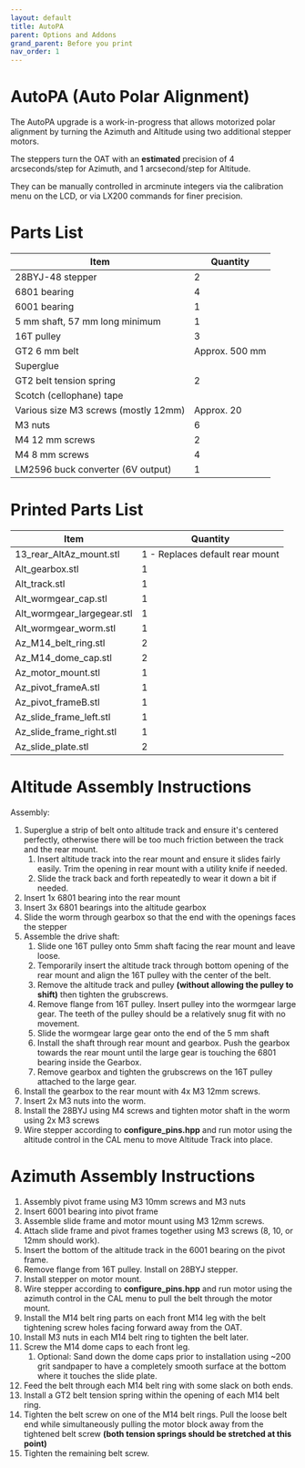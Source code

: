 ```yaml
---
layout: default
title: AutoPA
parent: Options and Addons
grand_parent: Before you print
nav_order: 1
---
```

# AutoPA (Auto Polar Alignment)

The AutoPA upgrade is a work-in-progress that allows motorized polar alignment by turning the Azimuth and Altitude using two additional stepper motors. 

The steppers turn the OAT with an **estimated** precision of 4 arcseconds/step for Azimuth, and 1 arcsecond/step for Altitude.

They can be manually controlled in arcminute integers via the calibration menu on the LCD, or via LX200 commands for finer precision.

# Parts List

| Item|Quantity|
| -|-
|28BYJ-48 stepper|2|
|6801 bearing|4
|6001 bearing|1
|5 mm shaft, 57 mm long minimum|1
|16T pulley|3
|GT2 6 mm belt|Approx. 500 mm
|Superglue|
|GT2 belt tension spring|2
|Scotch (cellophane) tape|
|Various size M3 screws (mostly 12mm)|Approx. 20
|M3 nuts|6
|M4 12 mm screws|2
|M4 8 mm screws|4
|LM2596 buck converter (6V output)|1

# Printed Parts List
|Item|Quantity|
|-|-|
|13_rear_AltAz_mount.stl|1 - Replaces default rear mount
|Alt_gearbox.stl|1
|Alt_track.stl|1
|Alt_wormgear_cap.stl|1
|Alt_wormgear_largegear.stl|1
|Alt_wormgear_worm.stl|1
|Az_M14_belt_ring.stl|2
|Az_M14_dome_cap.stl|2
|Az_motor_mount.stl|1
|Az_pivot_frameA.stl|1
|Az_pivot_frameB.stl|1
|Az_slide_frame_left.stl|1
|Az_slide_frame_right.stl|1
|Az_slide_plate.stl|2

# Altitude Assembly Instructions
Assembly:
1) Superglue a strip of belt onto altitude track and ensure it's centered perfectly, otherwise there will be too much friction between the track and the rear mount.
	1) Insert altitude track into the rear mount and ensure it slides fairly easily. Trim the opening in rear mount with a utility knife if needed. 
	2) Slide the track back and forth repeatedly to wear it down a bit if needed.
2) Insert 1x 6801 bearing into the rear mount
3) Insert 3x 6801 bearings into the altitude gearbox
4) Slide the worm through gearbox so that the end with the openings faces the stepper
5) Assemble the drive shaft:
	1) Slide one 16T pulley onto 5mm shaft facing the rear mount and leave loose. 
	2) Temporarily insert the altitude track through bottom opening of the rear mount and align the 16T pulley with the center of the belt. 
	3) Remove the altitude track and pulley **(without allowing the pulley to shift)** then tighten the grubscrews.
	4) Remove flange from 16T pulley. Insert pulley into the wormgear large gear. The teeth of the pulley should be a relatively snug fit with no movement.
	5) Slide the wormgear large gear onto the end of the 5 mm shaft
	6) Install the shaft through rear mount and gearbox. Push the gearbox towards the rear mount until the large gear is touching the 6801 bearing inside the Gearbox.
	7) Remove gearbox and tighten the grubscrews on the 16T pulley attached to the large gear.
6) Install the gearbox to the rear mount with 4x M3 12mm screws.
7) Insert 2x M3 nuts into the worm.
8) Install the 28BYJ using M4 screws and tighten motor shaft in the worm using 2x M3 screws
9) Wire stepper according to **configure_pins.hpp** and run motor using the altitude control in the CAL menu to move Altitude Track into place.

# Azimuth Assembly Instructions
1) Assembly pivot frame using M3 10mm screws and M3 nuts
2) Insert 6001 bearing into pivot frame
3) Assemble slide frame and motor mount using M3 12mm screws.
4) Attach slide frame and pivot frames together using M3 screws (8, 10, or 12mm should work).
5) Insert the bottom of the altitude track in the 6001 bearing on the pivot frame.
5) Remove flange from 16T pulley. Install on 28BYJ stepper.
6) Install stepper on motor mount.
7) Wire stepper according to **configure_pins.hpp** and run motor using the azimuth control in the CAL menu to pull the belt through the motor mount.
8) Install the M14 belt ring parts on each front M14 leg with the belt tightening screw holes facing forward away from the OAT.
9) Install M3 nuts in each M14 belt ring to tighten the belt later.
10) Screw the M14 dome caps to each front leg.
	1) Optional: Sand down the dome caps prior to installation using ~200 grit sandpaper to have a completely smooth surface at the bottom where it touches the slide plate.
11) Feed the belt through each M14 belt ring with some slack on both ends.
12) Install a GT2 belt tension spring within the opening of each M14 belt ring.
13) Tighten the belt screw on one of the M14 belt rings. Pull the loose belt end while simultaneously pulling the motor block away from the tightened belt screw **(both tension springs should be stretched at this point)**
14) Tighten the remaining belt screw.
